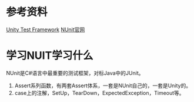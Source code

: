 


# 参考资料
[Unity Test Framework](https://docs.unity.cn/Packages/com.unity.test-framework@1.1/manual/index.html)
[NUnit官网](https://docs.nunit.org/)
# 学习NUIT学习什么
NUnit是C#语言中最重要的测试框架，对标Java中的JUnit。
1. Assert系列函数，有两套Assert体系，一套是NUnit自己的，一套是Unity的。 
2. case上的注解，SetUp，TearDown，ExpectedException，Timeout等。